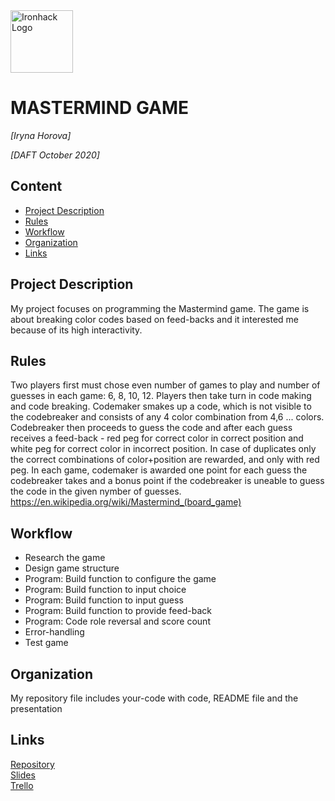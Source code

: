 <img src="https://bit.ly/2VnXWr2" alt="Ironhack Logo" width="100"/>

# MASTERMIND GAME
*[Iryna Horova]*

*[DAFT October 2020]*

## Content
- [Project Description](#project-description)
- [Rules](#rules)
- [Workflow](#workflow)
- [Organization](#organization)
- [Links](#links)

## Project Description
My project focuses on programming the Mastermind game. 
The game is about breaking color codes based on feed-backs and it interested me because of its high interactivity.

## Rules
Two players first must chose even number of games to play and number of guesses in each game: 6, 8, 10, 12. 
Players then take turn in code making and code breaking. Codemaker smakes up a code, which is not visible to the
codebreaker and consists of any 4 color combination from 4,6 ... colors. Codebreaker then proceeds to guess the code
and after each guess receives a feed-back - red peg for correct color in correct position and white peg for correct color
in incorrect position. In case of duplicates only the correct combinations of color+position are rewarded, and only with 
red peg. In each game, codemaker is awarded one point for each guess the codebreaker takes and a bonus point if the codebreaker
is uneable to guess the code in the given nymber of guesses.
https://en.wikipedia.org/wiki/Mastermind_(board_game)

## Workflow
- Research the game
- Design game structure
- Program: Build function to configure the game
- Program: Build function to input choice
- Program: Build function to input guess
- Program: Build function to provide feed-back
- Program: Code role reversal and score count
- Error-handling
- Test game

## Organization
My repository file includes your-code with code, README file and the presentation 

## Links

[Repository](https://github.com/IrynaHorova/dataV2-labs/tree/master/module-1/Mini-Project)  
[Slides](https://github.com/IrynaHorova/dataV2-labs/blob/master/module-1/Mini-Project/Presentation.pptx)  
[Trello](https://trello.com/b/D5RUcQDk/mini-project-w1-ih)  
